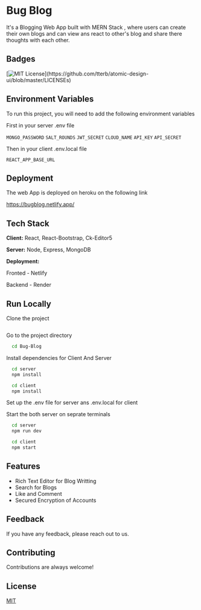 
# Bug Blog

It's a Blogging Web App built with MERN Stack , where users can create their own blogs and can view ans react to other's blog 
and share there thoughts with each other.





## Badges

[![MIT License](https://img.shields.io/apm/l/atomic-design-ui.svg?)](https://github.com/tterb/atomic-design-ui/blob/master/LICENSEs)
## Environment Variables

To run this project, you will need to add the following environment variables

First in your server .env file

`MONGO_PASSWORD`
`SALT_ROUNDS`
`JWT_SECRET`
`CLOUD_NAME`
`API_KEY`
`API_SECRET`

Then in your client .env.local file

`REACT_APP_BASE_URL`
## Deployment

The web App is deployed on heroku on the following link

https://bugblog.netlify.app/



  
## Tech Stack

**Client:** React, React-Bootstrap, Ck-Editor5

**Server:** Node, Express, MongoDB

**Deployment:**

Fronted - Netlify

Backend - Render

  
## Run Locally

Clone the project

```bash

```

Go to the project directory

```bash
  cd Bug-Blog
```

Install dependencies for Client And Server

```bash
  cd server
  npm install

  cd client
  npm install
```

Set up the .env file for server ans .env.local for client

Start the both server on seprate terminals

```bash
  cd server
  npm run dev
```

```bash
  cd client
  npm start
```

  
## Features

- Rich Text Editor for Blog Writting
- Search for Blogs
- Like and Comment
- Secured Encryption of Accounts

  
## Feedback

If you have any feedback, please reach out to us.

  
## Contributing

Contributions are always welcome!

  
## License

[MIT](https://choosealicense.com/licenses/mit/)

  
